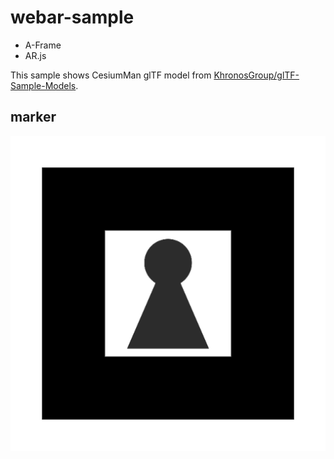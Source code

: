 # webar-sample

- A-Frame
- AR.js

This sample shows CesiumMan glTF model from [KhronosGroup/glTF-Sample-Models](https://github.com/KhronosGroup/glTF-Sample-Models).

## marker

![marker.png](images/marker.png)
